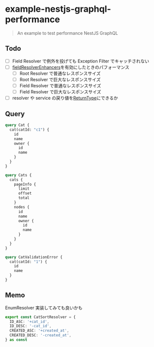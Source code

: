 # example-nestjs-graphql-performance

> An example to test performance NestJS GraphQL

## Todo

- [ ] Field Resolver で例外を投げても Exception Filter でキャッチされない
- [ ] [fieldResolverEnhancers](https://docs.nestjs.com/graphql/other-features#execute-enhancers-at-the-field-resolver-level)を有効にしたときのパフォーマンス
  - [ ] Root Resolver で普通なレスポンスサイズ
  - [ ] Root Resolver で巨大なレスポンスサイズ
  - [ ] Field Resolver で普通なレスポンスサイズ
  - [ ] Field Resolver で巨大なレスポンスサイズ
- [ ] resolver や service の戻り値を[ReturnType](https://www.typescriptlang.org/docs/handbook/utility-types.html#returntypetype)にできるか

## Query

```graphql
query Cat {
  cat(catId: "c1") {
    id
    name
    owner {
      id
      name
    }
  }
}

query Cats {
  cats {
    pageInfo {
      limit
      offset
      total
    }
    nodes {
      id
      name
      owner {
        id
        name
      }
    }
  }
}

query CatValidationError {
  cat(catId: "1") {
    id
    name
  }
}
```

## Memo

EnumResolver 実装してみても良いかも

```typescript
export const CatSortResolver = {
  ID_ASC: '+cat_id',
  ID_DESC: '-cat_id',
  CREATED_ASC: '+created_at',
  CREATED_DESC: '-created_at',
} as const
```
